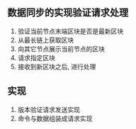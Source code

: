 ## 数据同步的实现验证请求处理
1. 验证当前节点末端区块是否是最新区块
2. 从最长链上获取区块
3. 向其它节点展示当前节点的区块
4. 请求指定区块
5. 接收到新区块之后, 进行处理

## 实现
1. 版本验证请求发送实现
2. 命令与数据组装成请求实现